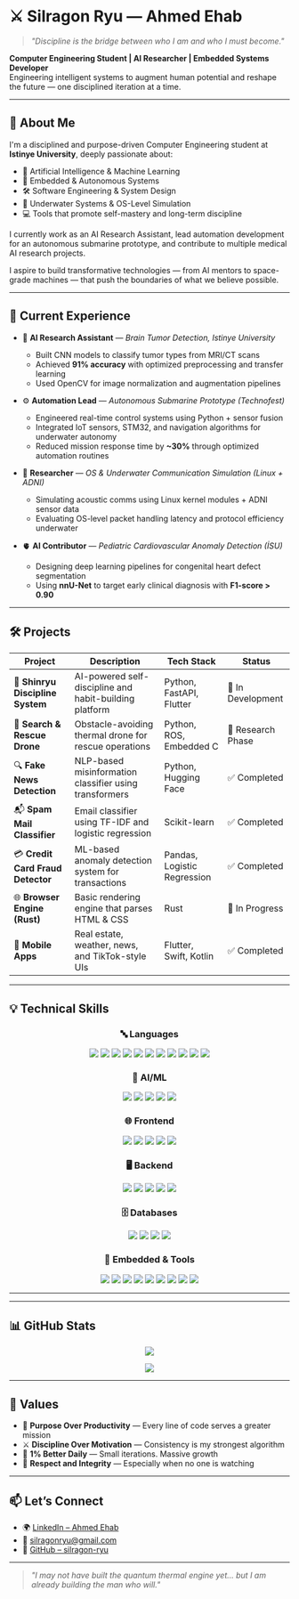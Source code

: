 # ⚔️ Silragon Ryu — Ahmed Ehab

> *"Discipline is the bridge between who I am and who I must become."*

**Computer Engineering Student | AI Researcher | Embedded Systems Developer**  
Engineering intelligent systems to augment human potential and reshape the future — one disciplined iteration at a time.

---



## 👤 About Me

I'm a disciplined and purpose-driven Computer Engineering student at **Istinye University**, deeply passionate about:

- 🧠 Artificial Intelligence & Machine Learning  
- 🔧 Embedded & Autonomous Systems  
- 🛠 Software Engineering & System Design  
- 🌊 Underwater Systems & OS-Level Simulation  
- 💻 Tools that promote self-mastery and long-term discipline

I currently work as an AI Research Assistant, lead automation development for an autonomous submarine prototype, and contribute to multiple medical AI research projects.

I aspire to build transformative technologies — from AI mentors to space-grade machines — that push the boundaries of what we believe possible.

---

## 🚀 Current Experience

- 🧠 **AI Research Assistant** — *Brain Tumor Detection, Istinye University*  
  - Built CNN models to classify tumor types from MRI/CT scans  
  - Achieved **91% accuracy** with optimized preprocessing and transfer learning  
  - Used OpenCV for image normalization and augmentation pipelines

- ⚙️ **Automation Lead** — *Autonomous Submarine Prototype (Technofest)*  
  - Engineered real-time control systems using Python + sensor fusion  
  - Integrated IoT sensors, STM32, and navigation algorithms for underwater autonomy  
  - Reduced mission response time by **~30%** through optimized automation routines

- 🌊 **Researcher** — *OS & Underwater Communication Simulation (Linux + ADNI)*  
  - Simulating acoustic comms using Linux kernel modules + ADNI sensor data  
  - Evaluating OS-level packet handling latency and protocol efficiency underwater

- 🫀 **AI Contributor** — *Pediatric Cardiovascular Anomaly Detection (İSU)*  
  - Designing deep learning pipelines for congenital heart defect segmentation  
  - Using **nnU-Net** to target early clinical diagnosis with **F1-score > 0.90**

---

## 🛠️ Projects

| Project | Description | Tech Stack | Status |
|--------|-------------|------------|--------|
| 🧘 **Shinryu Discipline System** | AI-powered self-discipline and habit-building platform | Python, FastAPI, Flutter | 🚧 In Development |
| 📡 **Search & Rescue Drone** | Obstacle-avoiding thermal drone for rescue operations | Python, ROS, Embedded C | 🧠 Research Phase |
| 🔍 **Fake News Detection** | NLP-based misinformation classifier using transformers | Python, Hugging Face | ✅ Completed |
| 📬 **Spam Mail Classifier** | Email classifier using TF-IDF and logistic regression | Scikit-learn | ✅ Completed |
| 💳 **Credit Card Fraud Detector** | ML-based anomaly detection system for transactions | Pandas, Logistic Regression | ✅ Completed |
| 🌐 **Browser Engine (Rust)** | Basic rendering engine that parses HTML & CSS | Rust | 🚧 In Progress |
| 📱 **Mobile Apps** | Real estate, weather, news, and TikTok-style UIs | Flutter, Swift, Kotlin | ✅ Completed |

---

## 💡 Technical Skills

<div align="center">

### 🔤 Languages  
<p>
  <img src="https://img.shields.io/badge/Python-3776AB?style=for-the-badge&logo=python&logoColor=white" />
  <img src="https://img.shields.io/badge/C-00599C?style=for-the-badge&logo=c&logoColor=white" />
  <img src="https://img.shields.io/badge/C++-00599C?style=for-the-badge&logo=c%2B%2B&logoColor=white" />
  <img src="https://img.shields.io/badge/Java-ED8B00?style=for-the-badge&logo=openjdk&logoColor=white" />
  <img src="https://img.shields.io/badge/JavaScript-F7DF1E?style=for-the-badge&logo=javascript&logoColor=black" />
  <img src="https://img.shields.io/badge/TypeScript-3178C6?style=for-the-badge&logo=typescript&logoColor=white" />
  <img src="https://img.shields.io/badge/Dart-0175C2?style=for-the-badge&logo=dart&logoColor=white" />
  <img src="https://img.shields.io/badge/Go-00ADD8?style=for-the-badge&logo=go&logoColor=white" />
  <img src="https://img.shields.io/badge/Swift-FA7343?style=for-the-badge&logo=swift&logoColor=white" />
  <img src="https://img.shields.io/badge/Kotlin-7F52FF?style=for-the-badge&logo=kotlin&logoColor=white" />
  <img src="https://img.shields.io/badge/Rust-000000?style=for-the-badge&logo=rust&logoColor=white" />
</p>

### 🤖 AI/ML  
<p>
  <img src="https://img.shields.io/badge/PyTorch-EE4C2C?style=for-the-badge&logo=pytorch&logoColor=white" />
  <img src="https://img.shields.io/badge/TensorFlow-FF6F00?style=for-the-badge&logo=tensorflow&logoColor=white" />
  <img src="https://img.shields.io/badge/Scikit--learn-F7931E?style=for-the-badge&logo=scikit-learn&logoColor=white" />
  <img src="https://img.shields.io/badge/OpenCV-5C3EE8?style=for-the-badge&logo=opencv&logoColor=white" />
  <img src="https://img.shields.io/badge/HuggingFace-FFDF00?style=for-the-badge&logo=huggingface&logoColor=black" />
</p>

### 🌐 Frontend  
<p>
  <img src="https://img.shields.io/badge/HTML5-E34F26?style=for-the-badge&logo=html5&logoColor=white" />
  <img src="https://img.shields.io/badge/CSS3-1572B6?style=for-the-badge&logo=css3&logoColor=white" />
  <img src="https://img.shields.io/badge/React-20232A?style=for-the-badge&logo=react&logoColor=61DAFB" />
  <img src="https://img.shields.io/badge/Tailwind_CSS-38B2AC?style=for-the-badge&logo=tailwind-css&logoColor=white" />
  <img src="https://img.shields.io/badge/Flutter-02569B?style=for-the-badge&logo=flutter&logoColor=white" />
</p>

### 🖥 Backend  
<p>
  <img src="https://img.shields.io/badge/FastAPI-009688?style=for-the-badge&logo=fastapi&logoColor=white" />
  <img src="https://img.shields.io/badge/Django-092E20?style=for-the-badge&logo=django&logoColor=white" />
  <img src="https://img.shields.io/badge/Flask-000000?style=for-the-badge&logo=flask&logoColor=white" />
  <img src="https://img.shields.io/badge/Node.js-339933?style=for-the-badge&logo=nodedotjs&logoColor=white" />
  <img src="https://img.shields.io/badge/Express.js-000000?style=for-the-badge&logo=express&logoColor=white" />
</p>

### 🗄 Databases  
<p>
  <img src="https://img.shields.io/badge/PostgreSQL-4169E1?style=for-the-badge&logo=postgresql&logoColor=white" />
  <img src="https://img.shields.io/badge/MySQL-4479A1?style=for-the-badge&logo=mysql&logoColor=white" />
  <img src="https://img.shields.io/badge/MongoDB-47A248?style=for-the-badge&logo=mongodb&logoColor=white" />
  <img src="https://img.shields.io/badge/SQLite-003B57?style=for-the-badge&logo=sqlite&logoColor=white" />
</p>

### 🧩 Embedded & Tools  
<p>
  <img src="https://img.shields.io/badge/Arduino-00979D?style=for-the-badge&logo=arduino&logoColor=white" />
  <img src="https://img.shields.io/badge/STM32-03234B?style=for-the-badge&logo=stmicroelectronics&logoColor=white" />
  <img src="https://img.shields.io/badge/Raspberry_Pi-A22846?style=for-the-badge&logo=raspberry-pi&logoColor=white" />
  <img src="https://img.shields.io/badge/Git-F05032?style=for-the-badge&logo=git&logoColor=white" />
  <img src="https://img.shields.io/badge/Docker-2496ED?style=for-the-badge&logo=docker&logoColor=white" />
  <img src="https://img.shields.io/badge/Linux-FCC624?style=for-the-badge&logo=linux&logoColor=black" />
  <img src="https://img.shields.io/badge/Firebase-FFCA28?style=for-the-badge&logo=firebase&logoColor=black" />
  <img src="https://img.shields.io/badge/Jupyter-F37626?style=for-the-badge&logo=jupyter&logoColor=white" />
  <img src="https://img.shields.io/badge/VS_Code-007ACC?style=for-the-badge&logo=visual-studio-code&logoColor=white" />
</p>

</div>

---

---

## 📊 GitHub Stats

<p align="center">
  <img src="https://github-readme-stats.vercel.app/api?username=silragon-ryu&show_icons=true&theme=tokyonight" />
</p>
<p align="center">
  <img src="https://github-readme-stats.vercel.app/api/top-langs/?username=silragon-ryu&layout=compact&theme=tokyonight" />
</p>

---

## 🧭 Values

- 🎯 **Purpose Over Productivity** — Every line of code serves a greater mission  
- ⚔️ **Discipline Over Motivation** — Consistency is my strongest algorithm  
- 🌱 **1% Better Daily** — Small iterations. Massive growth  
- 🤝 **Respect and Integrity** — Especially when no one is watching

---

## 📫 Let’s Connect

- 🌍 [LinkedIn – Ahmed Ehab](https://linkedin.com/in/ahmed-ehab-992920344)  
- 💌 silragonryu@gmail.com  
- 🧠 [GitHub – silragon-ryu](https://github.com/silragon-ryu)

---

> *"I may not have built the quantum thermal engine yet... but I am already building the man who will."*
